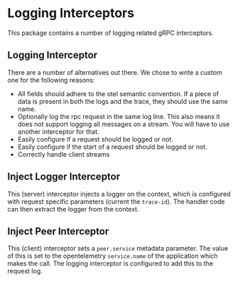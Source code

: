 # Logging Interceptors

This package contains a number of logging related gRPC interceptors.

## Logging Interceptor
There are a number of alternatives out there.
We chose to write a custom one for the following reasons:

* All fields should adhere to the otel semantic convention.
  If a piece of data is present in both the logs and the trace, they should use the same name.
* Optionally log the rpc request in the same log line.
  This also means it does not support logging all messages on a stream.
  You will have to use another interceptor for that.
* Easily configure if a request should be logged or not.
* Easily configure if the start of a request should be logged or not.
* Correctly handle client streams

## Inject Logger Interceptor
This (server) interceptor injects a logger on the context, which is configured with request
specific parameters (current the `trace-id`).
The handler code can then extract the logger from the context.

## Inject Peer Interceptor
This (client) interceptor sets a `peer.service` metadata parameter. The value of this
is set to the opentelemetry `service.name` of the application which makes the call.
The logging interceptor is configured to add this to the request log.
